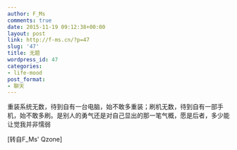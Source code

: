 ```yaml
---
author: F_Ms
comments: true
date: 2015-11-19 09:12:38+00:00
layout: post
link: http://f-ms.cn/?p=47
slug: '47'
title: 无题
wordpress_id: 47
categories:
- life-mood
post_format:
- 聊天
---
```


重装系统无数，待到自有一台电脑，始不敢多重装；刷机无数，待到自有一部手机，始不敢多刷。是别人的勇气还是对自己显出的那一笔气概，愿是后者，多少能让觉我并非懦弱

[转自F_Ms' Qzone]
